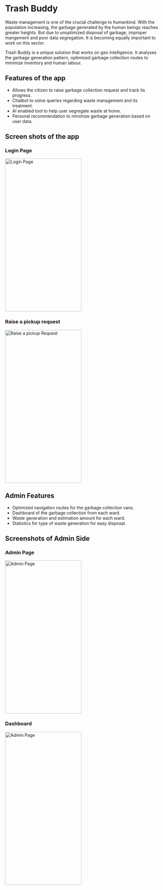 # Trash Buddy 

Waste management is one of the crucial challenge to humankind. With the population increasing, the garbage generated by the human beings reaches greater heights. But due to unoptimized disposal of garbage, improper mangement and poor data segregation. It is becoming equally important to work on this sector. 

Trash Buddy is a unique solution that works on geo intelligence. It analyses the garbage generation pattern, optimized garbage collection routes to minimize inventory and human labour.

## Features of the app 
- Allows the citizen to raise garbage collection request and track its progress. 
- Chatbot to solve queries regarding waste management and its treatment. 
- AI enabled tool to help user segregate waste at home. 
- Personal recommendation to minimize garbage generation based on user data. 


## Screen shots of the app

### Login Page


<img src="https://user-images.githubusercontent.com/73686638/218318460-e8bd0198-fc0e-4c54-b97c-ce13794d0934.png" alt="Login Page" width="250" height = "500"/>

### Raise a pickup request

<img src="https://user-images.githubusercontent.com/73686638/218319102-0e1a4677-af5d-4203-ab4c-20abee70ce8a.png" alt="Raise a pickup Request" width="250" height = "500"/>

## Admin Features 
- Optimized navigation routes for the garbage collection vans. 
- Dashboard of the garbage collection from each ward. 
- Waste generation and estimation amount for each ward.
- Statistics for type of waste generation for easy disposal. 


## Screenshots of Admin Side 

### Admin Page 

<img src="https://user-images.githubusercontent.com/73686638/218319274-c8acd822-8b99-49a8-b643-3906564ca047.png" alt="Admin Page" width="250" height = "500"/>

### Dashboard
<img src="https://user-images.githubusercontent.com/73686638/218319287-a578d732-4ecc-4291-b71b-c621b167bfbf.png" alt="Admin Page" width="250" height = "500"/>








